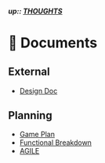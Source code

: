 ##### up:: [THOUGHTS](../THOUGHTS.md)

# 📁 Documents

## External

- [Design Doc](../documents/design_document.md)

## Planning

- [Game Plan](../documents/game_plan.md)
- [Functional Breakdown](../documents/functional_breakdown.md)
- [AGILE](../documents/agile.md)
